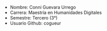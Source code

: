 - Nombre: Conni Guevara Urrego
- Carrera: Maestría en Humanidades Digitales
- Semestre: Tercero (3°) 
- Usuario Github: cogueur
